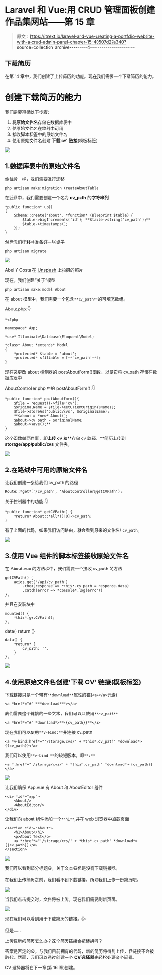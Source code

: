 # Laravel 和 Vue:用 CRUD 管理面板创建作品集网站——第 15 章

> 原文：<https://itnext.io/laravel-and-vue-creating-a-portfolio-website-with-a-crud-admin-panel-chapter-15-40507d27a340?source=collection_archive---------4----------------------->

## 下载简历

在第 14 章中，我们创建了上传简历的功能。现在我们需要一个下载简历的能力。

# 创建下载简历的能力

我们需要遵循以下步骤:

1.  将**原始文件名**存储在数据库表中
2.  使原始文件名在路线中可用
3.  接收脚本标签中的原始文件名
4.  使用原始文件名创建'**下载 cv'** **链接**(模板标签)

![](img/73fe87526d747a67481d95ef08be6f0a.png)

## 1.数据库表中的**原始文件名**

像往常一样，我们需要进行迁移

```
php artisan make:migration CreateAboutTable
```

在迁移中，我们需要创建一个名为 **cv_path** 的**字符串列**

```
*public function* up()
{
    Schema::create('about', *function* (Blueprint $table) {
        $table->bigIncrements('id'); **$table->string('cv_path');**
        $table->timestamps();
    });
}
```

然后我们迁移并准备好一张桌子

```
php artisan migrate
```

![](img/23c943931f36f890a45c602496e8e29c.png)

Abel Y Costa 在 [Unsplash](https://unsplash.com?utm_source=medium&utm_medium=referral) 上拍摄的照片

现在，我们创建“关于”模型

```
php artisan make:model About
```

在 about 模型中，我们需要一个包含`**cv_path**`的可填充数组。

About.php:👇

```
*<?php

namespace* App;

*use* Illuminate\Database\Eloquent\Model;

*class* About *extends* Model
{
    *protected* $table = 'about';
    *protected* $fillable = [**'cv_path'**];
}
```

现在来更改 about 控制器的 postAboutForm()函数，以便它将 cv_path 存储在数据库表中

AboutController.php 中的 postAboutForm():👇

```
*public function* postAboutForm(){
    $file = request()->file('cv');
    $originalName = $file->getClientOriginalName();
    $file->storeAs('public/cvs', $originalName);
    **$about = *new* About();
    $about->cv_path = $originalName;
    $about->save();**
}
```

这个函数做两件事，即**上传 cv** 和**存储 cv 路径。**简历上传到 **storage/app/public/cvs** 文件夹。

![](img/852145324a3617fdc3efd6b3026c56b0.png)

## 2.在路线中可用的原始文件名

让我们创建一条给我们 cv_path 的路径

```
Route::*get*('/cv_path', 'AboutController@getCVPath');
```

关于控制器中的功能:👇

```
*public function* getCVPath() {
    *return* About::*all*()[0]->cv_path;
}
```

有了上面的代码，如果我们访问路由，就会看到原来的文件名/ `cv_path`。

![](img/b2192b6e6a34c91abcf332ad391e4341.png)

## 3.使用 Vue 组件的脚本标签接收原始文件名

在 About.vue 的方法块中，我们需要一个接收 cv_path 的方法

```
getCVPath() {
    axios.get('/api/cv_path')
        .then(response => *this*.cv_path = response.data)
        .catch(error => *console*.log(error))
},
```

并且在安装块中

```
mounted() {
    *this*.getCVPath();
},
```

data() return {}

```
data() {
    *return* {
        cv_path: '',
    }
},
```

![](img/35852bc0682eeda66a257e3951e700e7.png)

## 4.使用原始文件名创建'**下载 CV'** **链接**(模板标签)

下载链接只是一个带有`**download**`属性的锚(`<a></a>`元素)

```
<a *href*="#" ***download***></a>
```

我们需要这个链接的一些文本，我们可以只使用`**cv_path**`

```
<a *href*="#" *download*>**{{cv_path}}**</a>
```

现在我们可以使用`**v-bind:**`并连接 cv_path

```
<a *v-bind:href*="'/storage/cvs/' + *this*.cv_path" *download*>{{cv_path}}</a>
```

我们可以使用`**v-bind:**`的较短版本，即`**:**`

```
<a *:href*="'/storage/cvs/' + *this*.cv_path" *download*>{{cv_path}}</a>
```

![](img/55664cbcf1f8d330adc000057638f59e.png)

让我们确保 App.vue 有 About 和 AboutEditor 组件

```
<div *id*="app">
    <About/>
    <AboutEditor/>
</div>
```

让我们向 about 组件添加一个`**h1**`,并在 web 浏览器中加载页面

```
<section *id*="about">
    <h1>About</h1>
    <p>About Text</p>
    <a *:href*="'/storage/cvs/' + *this*.cv_path" *download*>{{cv_path}}</a>
</section>
```

![](img/4c2537f58d68b4e5835627442b27f6df.png)

我们可以看到部分标题😃，关于文本😃但是没有下载链接👎。

在我们上传简历之前，我们看不到下载链接。所以我们上传一份简历吧。

![](img/53e372f0903bfd24a33bd2df62478551.png)

当我们点击提交时，文件将被上传。现在我们需要刷新页面。

![](img/a823a3f0c57044ae03bf9fb1f252ba9f.png)

现在我们可以看到用于下载简历的链接。👍

但是……

上传更新的简历怎么办？这个简历链接会被替换吗？

答案是否定的😦。与我们目前拥有的代码，新的简历将得到上传，但链接不会被取代。然而，我们可以通过创建一个 **CV 选择器**来轻松处理这个问题。

CV 选择器将在下一章(第 16 章)创建。